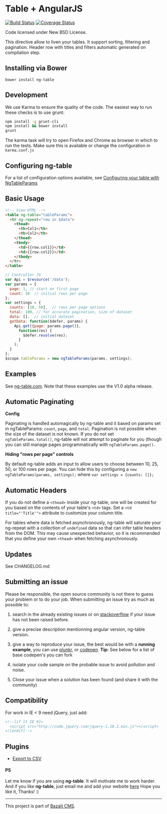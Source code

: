 Table + AngularJS
=================
[![Build Status](https://travis-ci.org/esvit/ng-table.svg)](https://travis-ci.org/esvit/ng-table) [![Coverage Status](https://coveralls.io/repos/esvit/ng-table/badge.png)](https://coveralls.io/r/esvit/ng-table)

Code licensed under New BSD License.

This directive allow to liven your tables. It support sorting, filtering and pagination.
Header row with titles and filters automatic generated on compilation step.

## Installing via Bower
```
bower install ng-table
```

## Development
We use Karma to ensure the quality of the code. The easiest way to run these checks is to use grunt:

```sh
npm install -g grunt-cli
npm install && bower install
grunt
```

The karma task will try to open Firefox and Chrome as browser in which to run the tests. Make sure this is available or change the configuration in `karma.conf.js`


## Configuring ng-table
For a list of configuration options available, see [Configuring your table with NgTableParams](https://github.com/esvit/ng-table/wiki/Configuring-your-table-with-ngTableParams)

## Basic Usage

```html
<!-- View HTML -->
<table ng-table="tableParams">
  <tr ng-repeat="row in $data">
    <thead>
      <th>Col1</th>
      <th>Col2</th>
    </thead>
    <tbody>
      <td>{{row.col1}}</td>
      <td>{{row.col2}}</td>
    </tbody>
  </tr>
</table>
```
```js
// Controller JS
var Api = $resource('/data');
var params = {
  page: 1, // start on first page
  count: 10  // initial rows per page
};
var settings = {
  counts: [10, 50],  // rows per page options
  total: 100, // for accurate pagination, size of dataset
  data: [],  // initial dataset
  getData: function($defer, params) {
    Api.get({page: params.page()},
      function(res) {
        $defer.resolve(res);
      }
    );
  }
};
$scope.tableParams = new ngTableParams(params, settings);
```

## Examples

See [ng-table.com](http://ng-table.com). Note that these examples use the V1.0 alpha release.

## Automatic Paginating

**Config**

Paginating is handled automagically by ng-table and it based on params set in ngTableParams: `count`, `page`, and `total`. Pagination is not possible when the size of the dataset is not known. If you do not set `ngTableParams.total()`, ng-table will not attempt to paginate for you (though you can still manage pages programmatically with `ngTableParams.page()`.

**Hiding "rows per page" controls**

By default ng-table adds an input to allow users to choose between 10, 25, 50, or 100 rows per page. You can hide this by configuring a `new ngTableParams(params, settings);` where `var settings = {counts: []};`

## Automatic Headers
If you do not define a `<thead>` inside your ng-table, one will be created for you based on the contents of your table's `<td>` tags. Set a `<td title="'Title'">` attribute to customize your column title.

For tables where data is fetched asynchronously, ng-table will saturate your ng-repeat with a collection of `undefined` data so that can infer table headers from the DOM. This may cause unexpected behavior, so it is recommended that you define your own `<thead>` when fetching asynchronously.

## Updates

See CHANGELOG.md

## Submitting an issue

Please be responsible, the open source community is not there to guess your problem or to do your job. When submitting an issue try as much as possible to:

1. search in the already existing issues or on [stackoverflow](http://stackoverflow.com/questions/tagged/ngtable?sort=newest&pageSize=30) if your issue has not been raised before.

2. give a precise description mentionning angular version, ng-table version.

3. give a way to reproduce your issue, the best would be with a <strong>running example</strong>, you can use [plunkr](http://plnkr.co/), or [codepen](http://codepen.io/). **Tip:** See below for a list of base codepen's you can fork

4. isolate your code sample on the probable issue to avoid pollution and noise.

5. Close your issue when a solution has been found (and share it with the community)

## Compatibility

For work in IE < 9 need jQuery, just add:
```html
<!--[if lt IE 9]>
  <script src="http://code.jquery.com/jquery-1.10.2.min.js"></script>
<![endif]-->
```

## Plugins

* [Export to CSV](https://github.com/esvit/ng-table-export)

#### PS
Let me know if you are using **ng-table**. It will motivate me to work harder.
And if you like **ng-table**, just email me and add your website [here](http://bazalt-cms.com/ng-table/who-is-using)
Hope you like it, Thanks! :)

---

This project is part of [Bazalt CMS](http://bazalt-cms.com/).

